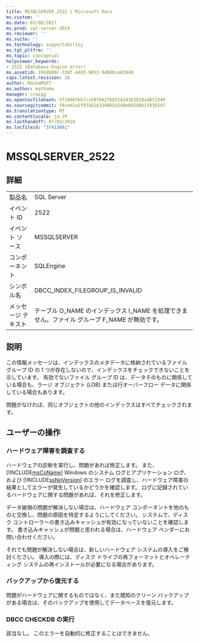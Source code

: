 ```yaml
---
title: MSSQLSERVER_2522 | Microsoft Docs
ms.custom: ''
ms.date: 03/06/2017
ms.prod: sql-server-2014
ms.reviewer: ''
ms.suite: ''
ms.technology: supportability
ms.tgt_pltfrm: ''
ms.topic: conceptual
helpviewer_keywords:
- 2522 (Database Engine error)
ms.assetid: 19b9b00c-330f-4dd3-9052-9d88bce83849
caps.latest.revision: 16
author: MashaMSFT
ms.author: mathoma
manager: craigg
ms.openlocfilehash: 5f1806fb57cc69f0827b031424303929ad0f2340
ms.sourcegitcommit: f8ce92a2f935616339965d140e00298b1f8355d7
ms.translationtype: MT
ms.contentlocale: ja-JP
ms.lasthandoff: 07/03/2018
ms.locfileid: "37413661"
---
```

# <a name="mssqlserver2522"></a>MSSQLSERVER_2522
    
## <a name="details"></a>詳細  
  
|||  
|-|-|  
|製品名|SQL Server|  
|イベント ID|2522|  
|イベント ソース|MSSQLSERVER|  
|コンポーネント|SQLEngine|  
|シンボル名|DBCC_INDEX_FILEGROUP_IS_INVALID|  
|メッセージ テキスト|テーブル O_NAME のインデックス I_NAME を処理できません。ファイル グループ F_NAME が無効です。|  
  
## <a name="explanation"></a>説明  
 この情報メッセージは、インデックスのメタデータに格納されているファイル グループ ID の 1 つが存在しないので、インデックスをチェックできないことを示しています。 有効でないファイル グループ ID は、データそのものに関係している場合も、ラージ オブジェクト (LOB) または行オーバーフロー データに関係している場合もあります。  
  
 問題がなければ、同じオブジェクトの他のインデックスはすべてチェックされます。  
  
## <a name="user-action"></a>ユーザーの操作  
  
### <a name="look-for-hardware-failure"></a>ハードウェア障害を調査する  
 ハードウェアの診断を実行し、問題があれば修正します。 また、[!INCLUDE[msCoName](../../includes/msconame-md.md)] Windows のシステム ログとアプリケーション ログ、および [!INCLUDE[ssNoVersion](../../includes/ssnoversion-md.md)] のエラー ログを調査し、ハードウェア障害の結果としてエラーが発生しているかどうかを確認します。 ログに記録されているハードウェアに関する問題があれば、それを修正します。  
  
 データ破損の問題が解決しない場合は、ハードウェア コンポーネントを他のものと交換し、問題の原因を特定するようにしてください。 システムで、ディスク コントローラーの書き込みキャッシュが有効になっていないことを確認します。 書き込みキャッシュが問題と思われる場合は、ハードウェア ベンダーにお問い合わせください。  
  
 それでも問題が解決しない場合は、新しいハードウェア システムの導入をご検討ください。 導入の際には、ディスク ドライブの再フォーマットとオペレーティング システムの再インストールが必要になる場合があります。  
  
### <a name="restore-from-backup"></a>バックアップから復元する  
 問題がハードウェアに関するものではなく、また既知のクリーン バックアップがある場合は、そのバックアップを使用してデータベースを復元します。  
  
### <a name="run-dbcc-checkdb"></a>DBCC CHECKDB の実行  
 該当なし。 このエラーを自動的に修正することはできません。  
  
  
